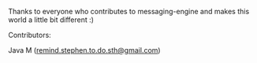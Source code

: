 Thanks to everyone who contributes to messaging-engine and makes this world a little bit different :)

Contributors:

Java M (remind.stephen.to.do.sth@gmail.com)
